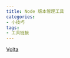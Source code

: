 ```yaml
---
title: Node 版本管理工具
categories:
- 小技巧
tags:
- 工具链接
---
```


[Volta](https://volta.sh/ "安装替代nvm版本管理工具，直接锁定项目的nodejs版本")